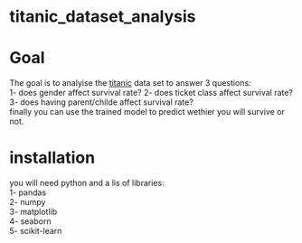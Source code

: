 # titanic_dataset_analysis

# Goal  
The goal is to analyise the [titanic](https://www.kaggle.com/c/titanic/data) data set to answer 3 questions:  
1- does gender affect survival rate?
2- does ticket class affect survival rate?
3- does having parent/childe affect survival rate?  
finally you can use the trained model to predict wethier you will survive or not.  
  
# installation  
you will need python and a lis of libraries:  
1- pandas  
2- numpy  
3- matplotlib  
4- seaborn  
5- scikit-learn  

